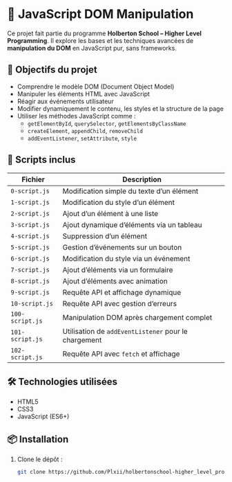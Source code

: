 # 🧠 JavaScript DOM Manipulation 

Ce projet fait partie du programme **Holberton School – Higher Level Programming**. Il explore les bases et les techniques avancées de **manipulation du DOM** en JavaScript pur, sans frameworks.

## 🚀 Objectifs du projet

- Comprendre le modèle DOM (Document Object Model)
- Manipuler les éléments HTML avec JavaScript
- Réagir aux événements utilisateur
- Modifier dynamiquement le contenu, les styles et la structure de la page
- Utiliser les méthodes JavaScript comme :
  - `getElementById`, `querySelector`, `getElementsByClassName`
  - `createElement`, `appendChild`, `removeChild`
  - `addEventListener`, `setAttribute`, `style`

## 🧪 Scripts inclus

| Fichier         | Description |
|-----------------|-------------|
| `0-script.js`   | Modification simple du texte d’un élément |
| `1-script.js`   | Modification du style d’un élément |
| `2-script.js`   | Ajout d’un élément à une liste |
| `3-script.js`   | Ajout dynamique d’éléments via un tableau |
| `4-script.js`   | Suppression d’un élément |
| `5-script.js`   | Gestion d’événements sur un bouton |
| `6-script.js`   | Modification du style via un événement |
| `7-script.js`   | Ajout d’éléments via un formulaire |
| `8-script.js`   | Ajout d’éléments avec animation |
| `9-script.js`   | Requête API et affichage dynamique |
| `10-script.js`  | Requête API avec gestion d’erreurs |
| `100-script.js` | Manipulation DOM après chargement complet |
| `101-script.js` | Utilisation de `addEventListener` pour le chargement |
| `102-script.js` | Requête API avec `fetch` et affichage |

## 🛠 Technologies utilisées

- HTML5
- CSS3
- JavaScript (ES6+)

## 📦 Installation

1. Clone le dépôt :
   ```bash
   git clone https://github.com/Plxii/holbertonschool-higher_level_programming.git


